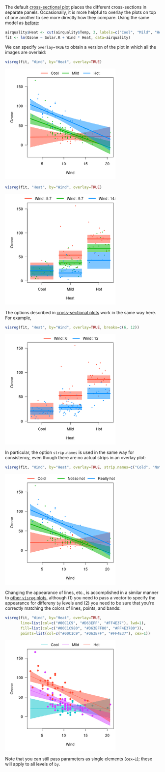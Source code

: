 ---
---



The default [cross-sectional plot](cross.html) places the different cross-sections in separate panels.  Occasionally, it is more helpful to overlay the plots on top of one another to see more directly how they compare.  Using the same model as [before](cross.html):


```r
airquality$Heat <- cut(airquality$Temp, 3, labels=c("Cool", "Mild", "Hot"))
fit <- lm(Ozone ~ Solar.R + Wind * Heat, data=airquality)
```

We can specify `overlay=TRUE` to obtain a version of the plot in which all the images are overlaid:


```r
visreg(fit, "Wind", by="Heat", overlay=TRUE)
```

![plot of chunk wind_heat](img/overlay-wind_heat-1.png)


```r
visreg(fit, "Heat", by="Wind", overlay=TRUE)
```

![plot of chunk heat_wind](img/overlay-heat_wind-1.png)

The options described in [cross-sectional plots](cross.html) work in the same way here.  For example,


```r
visreg(fit, "Heat", by="Wind", overlay=TRUE, breaks=c(6, 12))
```

![plot of chunk breaks](img/overlay-breaks-1.png)

In particular, the option `strip.names` is used in the same way for consistency, even though there are no actual strips in an overlay plot:


```r
visreg(fit, "Wind", by="Heat", overlay=TRUE, strip.names=c("Cold", "Not so hot", "Really hot"))
```

![plot of chunk names](img/overlay-names-1.png)

Changing the appearance of lines, etc., is accomplished in a similar manner to [other `visreg` plots](options.html), although (1) you need to pass a vector to specify the appearance for differeny `by` levels and (2) you need to be sure that you're correctly matching the colors of lines, points, and bands:


```r
visreg(fit, "Wind", by="Heat", overlay=TRUE,
       line=list(col=c("#00C1C9", "#D63EFF", "#FF4E37"), lwd=1),
       fill=list(col=c("#00C1C980", "#D63EFF80", "#FF4E3780")),
       points=list(col=c("#00C1C9", "#D63EFF", "#FF4E37"), cex=1))
```

![plot of chunk colors](img/overlay-colors-1.png)

Note that you can still pass parameters as single elements (`cex=1`); these will apply to all levels of `by`.
